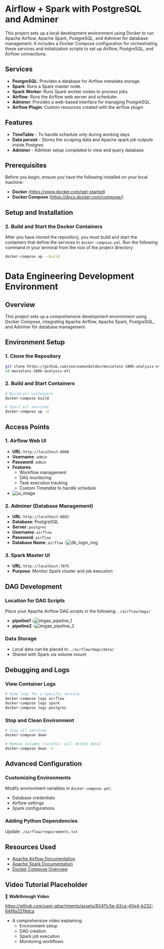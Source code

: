 # Airflow + Spark with PostgreSQL and Adminer

This project sets up a local development environment using Docker to run Apache Airflow, Apache Spark, PostgreSQL, and Adminer for database management. It includes a Docker Compose configuration for orchestrating these services and initialization scripts to set up Airflow, PostgreSQL, and Airflow connections.

## Services

- **PostgreSQL**: Provides a database for Airflow metadata storage.
- **Spark**: Runs a Spark master node.
- **Spark Worker**: Runs Spark worker nodes to process jobs.
- **Airflow**: Runs the Airflow web server and scheduler.
- **Adminer**: Provides a web-based interface for managing PostgreSQL.
- **Airflow Plugin**: Custom resources created with the airflow plugin

## Features
- **TimeTable** - To handle schedule only during working days
- **Data persist** - Stores the scraping data and Apache spark job outputs inside Postgres
- **Adminer** - Adminer setup completed to view and query database

## Prerequisites

Before you begin, ensure you have the following installed on your local machine:

- **Docker** (https://www.docker.com/get-started)
- **Docker Compose** (https://docs.docker.com/compose/)

## Setup and Installation

### 2. Build and Start the Docker Containers

After you have cloned the repository, you must build and start the containers that define the services in `docker-compose.yml`. Run the following command in your terminal from the root of the project directory:

```bash
docker-compose up --build

````

# Data Engineering Development Environment

## Overview
This project sets up a comprehensive development environment using Docker Compose, integrating Apache Airflow, Apache Spark, PostgreSQL, and Adminer for database management.





## Environment Setup

### 1. Clone the Repository
```bash
git clone https://github.com/souravmondaldev/movielens-100k-analysis-etl.git
cd movielens-100k-analysis-etl
```

### 2. Build and Start Containers
```bash
# Build all containers
docker-compose build

# Start all services
docker-compose up -d
```

## Access Points

### 1. Airflow Web UI
- **URL**: `http://localhost:8080`
- **Username**: `admin`
- **Password**: `admin`
- **Features**:
    - Workflow management
    - DAG monitoring
    - Task execution tracking
    -  Custom Timetable to handle schedule
- ![ui_image](https://i.imgur.com/if0zXSg.png)

### 2. Adminer (Database Management)
- **URL**: `http://localhost:8082`
- **Database**: PostgreSQL
- **Server**: `postgres`
- **Username**: `airflow`
- **Password**: `airflow`
- **Database Name**: `airflow`
-![db_login_img](https://i.imgur.com/JgM01cr.png)

### 3. Spark Master UI
- **URL**: `http://localhost:7075`
- **Purpose**: Monitor Spark cluster and job execution

## DAG Development

### Location for DAG Scripts
Place your Apache Airflow DAG scripts in the following:
`./airflow/dags/`

- **pipeline1 -**![imgae_pipeline_1](https://i.imgur.com/5ZV6Oq7.png)
- **pipeline2 -**![imgae_pipeline_2](https://i.imgur.com/3vOcwGo.png)

### Data Storage
- Local data can be placed in: `./airflow/dags/data/`
- Shared with Spark via volume mount

## Debugging and Logs

### View Container Logs
```bash
# View logs for a specific service
docker-compose logs airflow
docker-compose logs spark
docker-compose logs postgres
```

### Stop and Clean Environment
```bash
# Stop all services
docker-compose down

# Remove volumes (careful: will delete data)
docker-compose down -v
```

## Advanced Configuration

### Customizing Environments
Modify environment variables in `docker-compose.yml`:
- Database credentials
- Airflow settings
- Spark configurations

### Adding Python Dependencies
Update `./airflow/requirements.txt`

## Resources Used
- [Apache Airflow Documentation](https://airflow.apache.org/docs/)
- [Apache Spark Documentation](https://spark.apache.org/docs/latest/)
- [Docker Compose Overview](https://docs.docker.com/compose/)

## Video Tutorial Placeholder
🎥 **Walkthrough Video**

https://github.com/user-attachments/assets/824f1c5e-62ca-40e4-b232-84f8a3219dca

- A comprehensive video explaining: 
    - Environment setup
    - DAG creation
    - Spark job execution
    - Monitoring workflows
